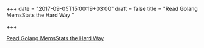 +++
date = "2017-09-05T15:00:19+03:00"
draft = false
title = "Read Golang MemsStats the Hard Way  "

+++

<p><a href="https://blog.xiaoba.me/2017/09/02/how-to-play-golang-with-gdb-and-python.html">Read Golang MemsStats the Hard Way  </a></p>